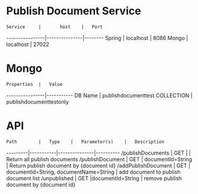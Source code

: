 # Publish Document Service

	Service 	|		host	|	Port			
----------------|---------------|--------
	Spring		|	localhost	|  8086
	Mongo		|	localhost	| 27022

# Mongo

	Properties	|	Value
----------------|-----------
DB Name | publishdocumenttest
COLLECTION | publishdocumenttestonly

# API


	Path		|	Type	|	Parameter(s)	|	Description
---------|-----------|---------------|----------
/publishDocuments	|	GET		| | Return all publish documents
/publishDocument	|	GET		| documentId=String | Return publish document by {document id}
/addPublishDocument	|	GET 	| documentId=String, documentName=String | add document to publish document list
/unpublished		|	GET 	|documentId=String  | remove publish document by {document id}
